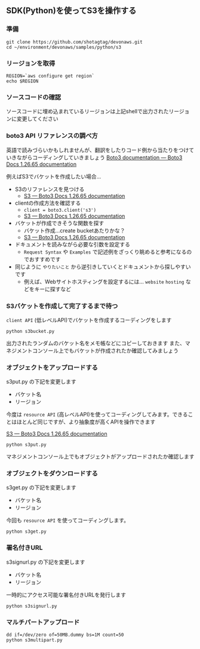 ## SDK(Python)を使ってS3を操作する

### 準備

```
git clone https://github.com/shotagtag/devonaws.git
cd ~/environment/devonaws/samples/python/s3
```
### リージョンを取得

```shell
REGION=`aws configure get region`
echo $REGION
```

### ソースコードの確認

ソースコードに埋め込まれているリージョンは上記shellで出力されたリージョンに変更してください

### boto3 API リファレンスの調べ方

英語で読みづらいかもしれませんが、翻訳をしたりコード例から当たりをつけていきながらコーディングしていきましょう
[Boto3 documentation — Boto3 Docs 1.26.65 documentation](https://boto3.amazonaws.com/v1/documentation/api/latest/index.html)

例えばS3でバケットを作成したい場合…
- S3のリファレンスを見つける
  - [S3 — Boto3 Docs 1.26.65 documentation](https://boto3.amazonaws.com/v1/documentation/api/latest/reference/services/s3.html)
- clientの作成方法を確認する
  - `client = boto3.client('s3')`
  - [S3 — Boto3 Docs 1.26.65 documentation](https://boto3.amazonaws.com/v1/documentation/api/latest/reference/services/s3.html#client)
- バケットが作成できそうな関数を探す
  - バケット作成…create bucketあたりかな？
  - [S3 — Boto3 Docs 1.26.65 documentation](https://boto3.amazonaws.com/v1/documentation/api/latest/reference/services/s3.html#S3.Client.create_bucket)
- ドキュメントを読みながら必要な引数を設定する
  - `Request Syntax` や `Examples` で記述例をざっくり眺めると参考になるのでおすすめです
- 同じように `やりたいこと` から逆引きしていくとドキュメントから探しやすいです
  - 例えば、Webサイトホスティングを設定するには… `website` `hosting` などをキーに探すなど

### S3バケットを作成して完了するまで待つ

`client API` (低レベルAPI)でバケットを作成するコーディングをします

```
python s3bucket.py
```

出力されたランダムのバケット名をメモ帳などにコピーしておきます
また、マネジメントコンソール上でもバケットが作成されたか確認してみましょう

### オブジェクトをアップロードする

s3put.py の下記を変更します
- バケット名
- リージョン

今度は `resource API` (高レベルAPI)を使ってコーディングしてみます。できることはほとんど同じですが、より抽象度が高くAPIを操作できます

[S3 — Boto3 Docs 1.26.65 documentation](https://boto3.amazonaws.com/v1/documentation/api/latest/reference/services/s3.html#bucket)

```
python s3put.py
```

マネジメントコンソール上でもオブジェクトがアップロードされたか確認します

### オブジェクトをダウンロードする

s3get.py の下記を変更します
- バケット名
- リージョン

今回も `resource API` を使ってコーディングします。

```
python s3get.py
```
### 署名付きURL

s3signurl.py の下記を変更します
- バケット名
- リージョン

一時的にアクセス可能な署名付きURLを発行します

```
python s3signurl.py
```

### マルチパートアップロード

```
dd if=/dev/zero of=50MB.dummy bs=1M count=50
python s3multipart.py
```
